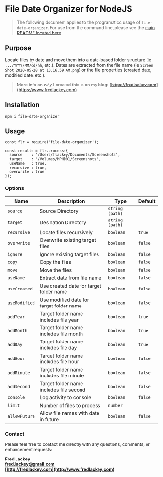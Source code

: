 # File Date Organizer for NodeJS

>  The following document applies to the programaticc usage of `file-date-organizer`.  For use from the command line, please see the [main README located here](README.md).

## Purpose  
Locate files by date and move them into a date-based folder structure (ie `.../YYYY/MM/dd/hh`, etc.).  Dates are extracted from the file name (ie `Screen Shot 2020-05-28 at 10.16.59 AM.png`) or the file properties (created date, modified date, etc.).

> More info on _why_ I created this is on my blog: [https://fredlackey.com](https://www.fredlackey.com)

## Installation

```
npm i file-date-organizer
```

## Usage

```
const flr = require('file-date-organizer');

const results = flr.process({
  source    : '/Users/flackey/Documents/Screenshots',
  target    : '/Volumes/MPHD01/Screenshots',
  useName   : true,
  recursive : true,
  overwrite : true
});
```

### Options

| Name          | Description                              | Type            | Default |
|---------------|------------------------------------------|-----------------|---------|
| `source`      | Source Directory                         | `string (path)` |         |
| `target`      | Desination Directory                     | `string (path)` |         |
| `recursive`   | Locate files recursively                 | `boolean`       | `true`  |
| `overwrite`   | Overwrite existing target files          | `boolean`       | `false` |
| `ignore`      | Ignore existing target files             | `boolean`       | `false` |
| `copy`        | Copy the files                           | `boolean`       | `false` |
| `move`        | Move the files                           | `boolean`       | `false` |
| `useName`     | Extract date from file name              | `boolean`       | `false` |
| `useCreated`  | Use created date for target folder name  | `boolean`       | `false` |
| `useModified` | Use modified date for target folder name | `boolean`       | `false` |
| `addYear`     | Target folder name includes file year    | `boolean`       | `true`  |
| `addMonth`    | Target folder name includes file month   | `boolean`       | `true`  |
| `addDay`      | Target folder name includes file day     | `boolean`       | `true`  |
| `addHour`     | Target folder name includes file hour    | `boolean`       | `false` |
| `addMinute`   | Target folder name includes file minute  | `boolean`       | `false` |
| `addSecond`   | Target folder name includes file second  | `boolean`       | `false` |
| `console`     | Log activity to console                  | `boolean`       | `false` |
| `limit`       | Number of files to process               | `number`        |         |
| `allowFuture` | Allow file names with date in future     | `boolean`       | `false` |

### Contact  
Please feel free to contact me directly with any questions, comments, or enhancement requests:

**Fred Lackey**  
**[fred.lackey@gmail.com](mailto://fred.lackey@gmail.com)**  
**[http://fredlackey.com](http://www.fredlackey.com)**  
